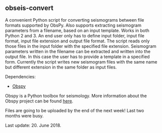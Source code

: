 ## obseis-convert
A convenient Python script for converting seismograms between file formats supported by ObsPy. Also supports extracting seismogram parameters from a filename, based on an input template. Works in both Python 2 and 3. An end user only has to define input folder, input file format, input file extension and output file format. The script reads only those files in the input folder with the specified file extension. Seismogram parameters written in the filename can be extracted and written into the output file. In this case the user has to provide a template in a specified form. Currently the script writes new seismogram files with the same name but different extension in the same folder as input files.

Dependencies:
- [Obspy](https://github.com/obspy/obspy/wiki)

Obspy is a Python toolbox for seismology.
More information about the Obspy project can be found [here](https://github.com/obspy/obspy/wiki).

Files are going to be uploaded by the end of the next week! Last two months were busy.

Last update: 20. June 2018.
